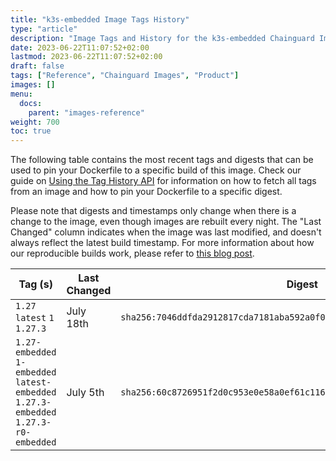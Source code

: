 ```yaml
---
title: "k3s-embedded Image Tags History"
type: "article"
description: "Image Tags and History for the k3s-embedded Chainguard Image"
date: 2023-06-22T11:07:52+02:00
lastmod: 2023-06-22T11:07:52+02:00
draft: false
tags: ["Reference", "Chainguard Images", "Product"]
images: []
menu:
  docs:
    parent: "images-reference"
weight: 700
toc: true
---
```


The following table contains the most recent tags and digests that can be used to pin your Dockerfile to a specific build of this image. Check our guide on [Using the Tag History API](/chainguard/chainguard-images/using-the-tag-history-api/) for information on how to fetch all tags from an image and how to pin your Dockerfile to a specific digest.

Please note that digests and timestamps only change when there is a change to the image, even though images are rebuilt every night. The "Last Changed" column indicates when the image was last modified, and doesn't always reflect the latest build timestamp. For more information about how our reproducible builds work, please refer to [this blog post](https://www.chainguard.dev/unchained/reproducing-chainguards-reproducible-image-builds).

| Tag (s)                                                                                | Last Changed | Digest                                                                    |
|----------------------------------------------------------------------------------------|--------------|---------------------------------------------------------------------------|
|  `1.27` `latest` `1` `1.27.3`                                                          | July 18th    | `sha256:7046ddfda2912817cda7181aba592a0f0b3cd79255d606df1664107476655ece` |
|  `1.27-embedded` `1-embedded` `latest-embedded` `1.27.3-embedded` `1.27.3-r0-embedded` | July 5th     | `sha256:60c8726951f2d0c953e0e58a0ef61c116132d030812b50bd673b8f6abd913483` |

